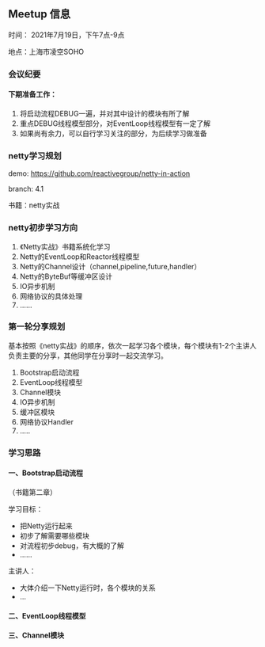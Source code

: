 ## Meetup 信息

时间： 2021年7月19日，下午7点-9点

地点：上海市凌空SOHO

### 会议纪要

#### 下期准备工作：

1. 将启动流程DEBUG一遍，并对其中设计的模块有所了解
1. 重点DEBUG线程模型部分，对EventLoop线程模型有一定了解
1. 如果尚有余力，可以自行学习关注的部分，为后续学习做准备

### netty学习规划

demo: https://github.com/reactivegroup/netty-in-action

branch: 4.1

书籍：netty实战

### netty初步学习方向

1. 《Netty实战》书籍系统化学习
2. Netty的EventLoop和Reactor线程模型
3. Netty的Channel设计（channel,pipeline,future,handler）
4. Netty的ByteBuf等缓冲区设计
5. IO异步机制
6. 网络协议的具体处理
7. ......

### 第一轮分享规划

基本按照《netty实战》的顺序，依次一起学习各个模块，每个模块有1-2个主讲人负责主要的分享，其他同学在分享时一起交流学习。

1. Bootstrap启动流程
2. EventLoop线程模型
3. Channel模块
4. IO异步机制
5. 缓冲区模块
6. 网络协议Handler
7. .....

### 学习思路

#### 一、Bootstrap启动流程
（书籍第二章）

学习目标：

* 把Netty运行起来
* 初步了解需要哪些模块
* 对流程初步debug，有大概的了解
* ......

主讲人：

* 大体介绍一下Netty运行时，各个模块的关系
* ...

#### 二、EventLoop线程模型
#### 三、Channel模块